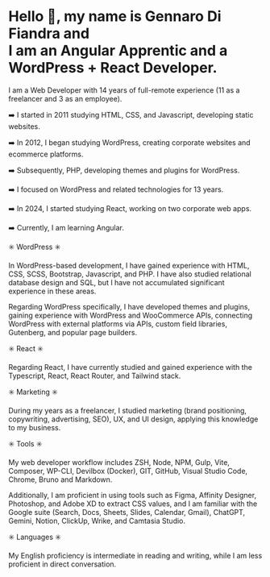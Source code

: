 # Hello 👋, my name is Gennaro Di Fiandra and <br>I am an Angular Apprentic and a WordPress + React Developer.

I am a Web Developer with 14 years of full-remote experience (11 as a freelancer and 3 as an employee).

➡️ I started in 2011 studying HTML, CSS, and Javascript, developing static websites.

➡️ In 2012, I began studying WordPress, creating corporate websites and ecommerce platforms.

➡️ Subsequently, PHP, developing themes and plugins for WordPress.

➡️ I focused on WordPress and related technologies for 13 years.

➡️ In 2024, I started studying React, working on two corporate web apps.

➡️ Currently, I am learning Angular.

✳️ WordPress ✳️

In WordPress-based development, I have gained experience with HTML, CSS, SCSS, Bootstrap, Javascript, and PHP. I have also studied relational database design and SQL, but I have not accumulated significant experience in these areas.

Regarding WordPress specifically, I have developed themes and plugins, gaining experience with WordPress and WooCommerce APIs, connecting WordPress with external platforms via APIs, custom field libraries, Gutenberg, and popular page builders.

✳️ React ✳️

Regarding React, I have currently studied and gained experience with the Typescript, React, React Router, and Tailwind stack.

✳️ Marketing ✳️

During my years as a freelancer, I studied marketing (brand positioning, copywriting, advertising, SEO), UX, and UI design, applying this knowledge to my business.

✳️ Tools ✳️

My web developer workflow includes ZSH, Node, NPM, Gulp, Vite, Composer, WP-CLI, Devilbox (Docker), GIT, GitHub, Visual Studio Code, Chrome, Bruno and Markdown.

Additionally, I am proficient in using tools such as Figma, Affinity Designer, Photoshop, and Adobe XD to extract CSS values, and I am familiar with the Google suite (Search, Docs, Sheets, Slides, Calendar, Gmail), ChatGPT, Gemini, Notion, ClickUp, Wrike, and Camtasia Studio.

✳️ Languages ✳️

My English proficiency is intermediate in reading and writing, while I am less proficient in direct conversation.
